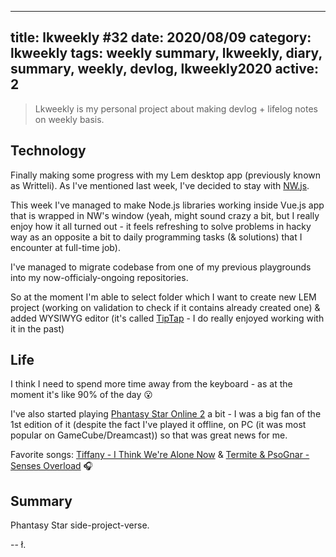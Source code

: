 
---
title: lkweekly #32
date: 2020/08/09
category: lkweekly
tags: weekly summary, lkweekly, diary, summary, weekly, devlog, lkweekly2020
active: 2
---

> Lkweekly is my personal project about making devlog + lifelog notes on weekly basis.

## Technology

Finally making some progress with my Lem desktop app (previously known as Writteli). As I've mentioned last week, I've decided to stay with [NW.js](https://nwjs.io/).

This week I've managed to make Node.js libraries working inside Vue.js app that is wrapped in NW's window (yeah, might sound crazy a bit, but I really enjoy how it all turned out - it feels refreshing to solve problems in hacky way as an opposite a bit to daily programming tasks (& solutions) that I encounter at full-time job).

I've managed to migrate codebase from one of my previous playgrounds into my now-officialy-ongoing repositories.

So at the moment I'm able to select folder which I want to create new LEM project (working on validation to check if it contains already created one) & added WYSIWYG editor (it's called [TipTap](https://tiptap.scrumpy.io/) - I do really enjoyed working with it in the past)

## Life

I think I need to spend more time away from the keyboard - as at the moment it's like 90% of the day 😮

I've also started playing [Phantasy Star Online 2](https://store.steampowered.com/app/1056640/Phantasy_Star_Online_2/) a bit - I was a big fan of the 1st edition of it (despite the fact I've played it offline, on PC (it was most popular on GameCube/Dreamcast)) so that was great news for me.

Favorite songs: [Tiffany - I Think We're Alone Now](https://open.spotify.com/track/4uvjOKsp7mSjrDhWdkLPBY?si=4eFE8e3bSA2aPwM9ZrSEZg) & [Termite & PsoGnar - Senses Overload](https://open.spotify.com/track/5uvJFkaN571MYOyNODQtze?si=R17ua9thTvulEUjy8mwrJg) 🎧

## Summary

Phantasy Star side-project-verse.

-- ł.
